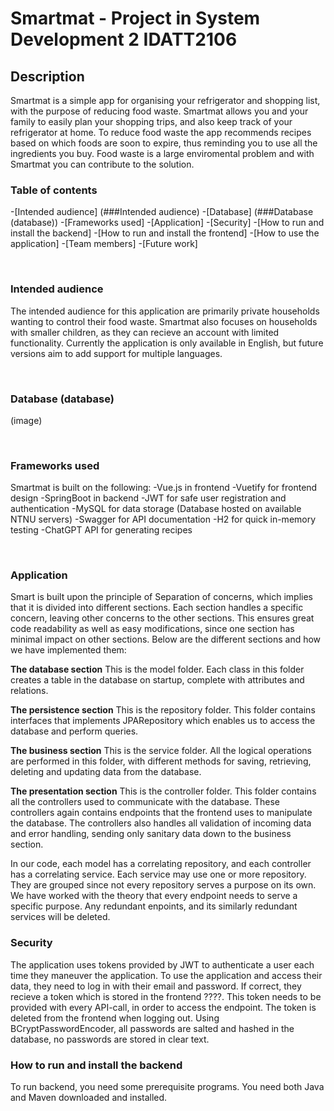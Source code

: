 # Smartmat - Project in System Development 2 IDATT2106

## Description
Smartmat is a simple app for organising your refrigerator and shopping list, with the purpose of reducing food waste. Smartmat allows you and your family to easily plan your shopping trips, and also keep track of your refrigerator at home. To reduce food waste the app recommends recipes based on which foods are soon to expire, thus reminding you to use all the ingredients you buy. Food waste is a large enviromental problem and with Smartmat you can contribute to the solution.


### Table of contents
-[Intended audience] (###Intended audience)
-[Database] (###Database (database))
-[Frameworks used]
-[Application]
-[Security]
-[How to run and install the backend]
-[How to run and install the frontend]
-[How to use the application]
-[Team members]
-[Future work]

<br>

### Intended audience
The intended audience for this application are primarily private households wanting to control their food waste. Smartmat also focuses on households with smaller children, as they can recieve an account with limited functionality. Currently the application is only available in English, but future versions aim to add support for multiple languages.

<br>

### Database (database)

(image)

<br>

### Frameworks used

Smartmat is built on the following:
-Vue.js in frontend
-Vuetify for frontend design
-SpringBoot in backend
-JWT for safe user registration and authentication
-MySQL for data storage (Database hosted on available NTNU servers)
-Swagger for API documentation
-H2 for quick in-memory testing
-ChatGPT API for generating recipes

<br>

### Application
Smart is built upon the principle of Separation of concerns, which implies that it is divided into different sections. Each section handles a specific concern, leaving other concerns to the other sections. This ensures great code readability as well as easy modifications, since one section has minimal impact on other sections.
Below are the different sections and how we have implemented them:

**The database section** This is the model folder. Each class in this folder creates a table in the database on startup, complete with attributes and relations.

**The persistence section** This is the repository folder. This folder contains interfaces that implements JPARepository which enables us to access the database and perform queries.

**The business section** This is the service folder. All the logical operations are performed in this folder, with different methods for saving, retrieving, deleting and updating data from the database.

**The presentation section** This is the controller folder. This folder contains all the controllers used to communicate with the database. These controllers again contains endpoints that the frontend uses to manipulate the database. The controllers also handles all validation of incoming data and error handling, sending only sanitary data down to the business section. 

In our code, each model has a correlating repository, and each controller has a correlating service. Each service may use one or more repository. They are grouped since not every repository serves a purpose on its own. We have worked with the theory that every endpoint needs to serve a specific purpose. Any redundant enpoints, and its similarly redundant services will be deleted.

### Security
The application uses tokens provided by JWT to authenticate a user each time they maneuver the application. To use the application and access their data, they need to log in with their email and password. If correct, they recieve a token which is stored in the frontend ????. This token needs to be provided with every API-call, in order to access the endpoint. The token is deleted from the frontend when logging out. Using BCryptPasswordEncoder, all passwords are salted and hashed in the database, no passwords are stored in clear text. 

### How to run and install the backend
To run backend, you need some prerequisite programs. You need both Java and Maven downloaded and installed.





